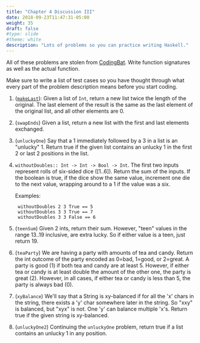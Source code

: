 ```yaml
---
title: "Chapter 4 Discussion III"
date: 2018-09-23T11:47:31-05:00
weight: 35
draft: false
#type: slide
#theme: white
description: "Lots of problems so you can practice writing Haskell."
---
```


All of these problems are stolen from
[CodingBat](https://codingbat.com).
Write function signatures as well as the actual function.

Make sure to write a list of test cases so you have thought through
what every part of the problem description means before you start
coding. 

1. ([`makeLast`](https://codingbat.com/prob/p137188)): Given a list of `Int`, return a new list twice the
   length of the original. The last element of the result is
   the same as the last element of the original list, and all
   other elements are 0.
   
   
2. (`swapEnds`) Given a list, return a new list with the first and last elements
   exchanged.
   
3. (`unluckyOne`) Say that a 1 immediately followed by a 3 in a list
   is an "unlucky" 1. Return true if the given list contains an
   unlucky 1 in the first 2 or last 2 positions in the list.

5. `withoutDoubles:: Int -> Int -> Bool -> Int`. The first two inputs
   represent rolls of six-sided dice ([1..6]). Return the sum of the
   inputs. If the boolean is true, if the dice show the same value,
   increment one die to the next value, wrapping around to a 1 if the
   value was a six.
   
   Examples:

        withoutDoubles 2 3 True == 5
        withoutDoubles 3 3 True == 7
        withoutDoubles 3 3 False == 6


6. (`teenSum`) Given 2 ints, return their sum. However, "teen" values
   in the range 13..19 inclusive, are extra lucky. So if either value
   is a teen, just return 19.

7. (`teaParty`) We are having a party with amounts of tea and
   candy. Return the int outcome of the party encoded as 0=bad,
   1=good, or 2=great. A party is good (1) if both tea and candy are
   at least 5. However, if either tea or candy is at least double the
   amount of the other one, the party is great (2). However, in all
   cases, if either tea or candy is less than 5, the party is always
   bad (0).
   
8. (`xyBalance`) We'll say that a String is xy-balanced if for all the 'x' chars in the string, there exists a 'y' char somewhere later in the string. So "xxy" is balanced, but "xyx" is not. One 'y' can balance multiple 'x's. Return true if the given string is xy-balanced.   

4. (`unluckyOne2`) Continuing the `unluckyOne` problem, return true if a
   list contains an unlucky 1 in any position.
   

